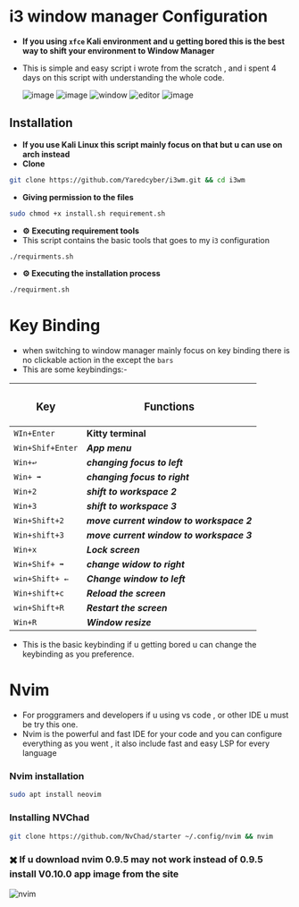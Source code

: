 # i3 window manager Configuration 
- **If you using `xfce` Kali environment  and u getting bored this is  the best way to shift your environment to Window Manager** 
- This is simple and easy script i wrote from the scratch , and i spent 4 days  on this script with understanding the whole code.
  
  ![image](https://github.com/user-attachments/assets/647acb30-c6e6-46bf-a070-90b923d1e3fb)
  ![image](https://github.com/user-attachments/assets/4634d728-2a85-42db-bad8-6670aab752e7)
 ![window](https://github.com/user-attachments/assets/90b5f6a2-9d01-493d-8d5f-ab86c7dda975)
![editor](https://github.com/user-attachments/assets/9849b0f6-df92-4010-824a-7ab2b282966e)
![image](https://github.com/user-attachments/assets/491ca1b2-2f42-4f47-8db2-acb78674ed59)
## Installation 
- **If you use Kali Linux this  script mainly focus on that but u can use on arch instead**
- **Clone**
```bash
git clone https://github.com/Yaredcyber/i3wm.git && cd i3wm
```
-  **Giving permission to the files**
```bash 
sudo chmod +x install.sh requirement.sh 
```
- **⚙️** **Executing  requirement tools**
- This script contains the basic tools that goes to my i`3` configuration 
```bash 
./requirments.sh
```
- **⚙️ Executing the installation process**
```bash 
./requirment.sh
```

# Key Binding 
- when  switching to window manager mainly focus on key binding there is no clickable action  in the except the `bars`  
- This are some keybindings:- 



| <h3>Key</h4>       | <h3>Functions</h4>                       |
| ------------------ | ---------------------------------------- |
| ``WIn+Enter``      | **Kitty terminal**                       |
| ``Win+Shif+Enter`` | ***App menu***                           |
| ``Win+↩️``         | ***changing focus to left***             |
| ``Win+ ➡``         | ***changing focus to right***            |
| ``Win+2``          | ***shift to workspace 2***               |
| `Win+3`            | ***shift to workspace 3***               |
| `Win+Shift+2`      | ***move current window to workspace 2*** |
| ``Win+shift+3``    | ***move current window to workspace 3*** |
| ``Win+x``          | ***Lock screen***                        |
| ``Win+Shif+ ➡``    | ***change widow to right***              |
| ``win+Shift+ ←``   | ***Change window to left***              |
| ``Win+shift+c``    | ***Reload the screen***                  |
| ``win+Shift+R``    | ***Restart the screen***                 |
| ``Win+R``          | ***Window resize***                      |
- This is the basic keybinding if u getting bored  u can change the keybinding as you preference. 
# Nvim 
- For proggramers and developers if u using vs code , or other IDE u must be try this one.
- Nvim is the powerful and fast IDE for your code and you can configure everything as you went , it also  include fast and easy LSP for every language  
### Nvim installation 
```bash 
sudo apt install neovim
```
### Installing NVChad 
```bash
git clone https://github.com/NvChad/starter ~/.config/nvim && nvim
```
### ✖️  If u download nvim 0.9.5 may not work  instead of 0.9.5 install V0.10.0 app image from the site 
![nvim](https://github.com/user-attachments/assets/e2a5a3d6-ef80-4d73-8303-0438b4410894)


